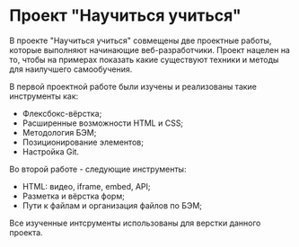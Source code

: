 # Проект "Научиться учиться"

В проекте "Научиться учиться" совмещены две проектные работы, которые выполняют начинающие веб-разработчики. Проект нацелен на то, чтобы на примерах показать какие существуют техники и методы для наилучшего самообучения.

В первой проектной работе были изучены и реализованы такие инструменты как:
* Флексбокс-вёрстка;
* Расширенные возможности HTML и CSS;
* Методология БЭМ;
* Позиционирование элементов;
* Настройка Git.

Во второй работе - следующие инструменты:
* HTML: видео, iframe, embed, API;
* Разметка и вёрстка форм;
* Пути к файлам и организация файлов по БЭМ;

Все изученные интсрументы использованы для верстки данного проекта.